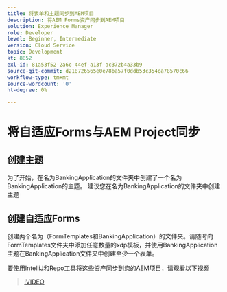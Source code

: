 ```yaml
---
title: 将表单和主题同步到AEM项目
description: 将AEM Forms资产同步到AEM项目
solution: Experience Manager
role: Developer
level: Beginner, Intermediate
version: Cloud Service
topic: Development
kt: 8852
exl-id: 81a53f52-2a6c-44ef-a13f-ac372b4a33b9
source-git-commit: d218726565e0e78ba57f0ddb53c354ca78570c66
workflow-type: tm+mt
source-wordcount: '0'
ht-degree: 0%

---
```


# 将自适应Forms与AEM Project同步

## 创建主题

为了开始，在名为BankingApplication的文件夹中创建了一个名为BankingApplication的主题。 建议您在名为BankingApplication的文件夹中创建主题

## 创建自适应Forms

创建两个名为（FormTemplates和BankingApplication）的文件夹。请随时向FormTemplates文件夹中添加任意数量的xdp模板，并使用BankingApplication主题在BankingApplication文件夹中创建至少一个表单。

要使用IntelliJ和Repo工具将这些资产同步到您的AEM项目，请观看以下视频

>[!VIDEO](https://video.tv.adobe.com/v/336937?quality=12&learn=on)
